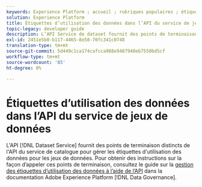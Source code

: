```yaml
---
keywords: Experience Platform ; accueil ; rubriques populaires ; étiquettes d’utilisation des données ; service de catalogue
solution: Experience Platform
title: Étiquettes d’utilisation des données dans l’API du service de jeux de données
topic-legacy: developer guide
description: L’API Service de dataset fournit des points de terminaison pour gérer les étiquettes d’utilisation des données pour les jeux de données.
exl-id: 2451e5b0-b117-4465-8e58-70fc341c0748
translation-type: tm+mt
source-git-commit: 5d449c1ca174cafcca988e9487940eb7550bd5cf
workflow-type: tm+mt
source-wordcount: '85'
ht-degree: 0%

---
```


# Étiquettes d’utilisation des données dans l’API du service de jeux de données

L&#39;API [!DNL Dataset Service] fournit des points de terminaison distincts de l&#39;API du service de catalogue pour gérer les étiquettes d&#39;utilisation des données pour les jeux de données. Pour obtenir des instructions sur la façon d’appeler ces points de terminaison, consultez le guide sur la [gestion des étiquettes d’utilisation des données à l’aide de l’API](../../data-governance/labels/dataset-api.md) dans la documentation Adobe Experience Platform [!DNL Data Governance].
